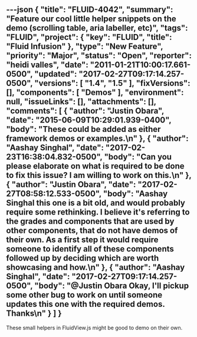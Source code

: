 ---json
{
  "title": "FLUID-4042",
  "summary": "Feature our cool little helper snippets on the demo (scrolling table, aria labeller, etc)",
  "tags": "FLUID",
  "project": {
    "key": "FLUID",
    "title": "Fluid Infusion"
  },
  "type": "New Feature",
  "priority": "Major",
  "status": "Open",
  "reporter": "heidi valles",
  "date": "2011-01-21T10:00:17.661-0500",
  "updated": "2017-02-27T09:17:14.257-0500",
  "versions": [
    "1.4",
    "1.5"
  ],
  "fixVersions": [],
  "components": [
    "Demos"
  ],
  "environment": null,
  "issueLinks": [],
  "attachments": [],
  "comments": [
    {
      "author": "Justin Obara",
      "date": "2015-06-09T10:29:01.939-0400",
      "body": "These could be added as either framework demos or examples.\n"
    },
    {
      "author": "Aashay Singhal",
      "date": "2017-02-23T16:38:04.832-0500",
      "body": "Can you please elaborate on what is required to be done to fix this issue? I am willing to work on this.\n"
    },
    {
      "author": "Justin Obara",
      "date": "2017-02-27T08:58:12.533-0500",
      "body": "Aashay Singhal this one is a bit old, and would probably require some rethinking. I believe it's referring to the grades and components that are used by other components, that do not have demos of their own. As a first step it would require someone to identify all of these components followed up by deciding which are worth showcasing and how.\n"
    },
    {
      "author": "Aashay Singhal",
      "date": "2017-02-27T09:17:14.257-0500",
      "body": "@Justin Obara Okay, I'll pickup some other bug to work on until someone updates this one with the required demos. Thanks\n"
    }
  ]
}
---
These small helpers in FluidView\.js might be good to demo on their own.

        